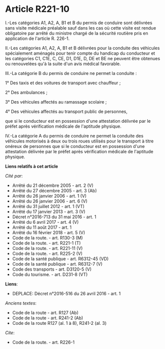 # Article R221-10

I.-Les catégories A1, A2, A, B1 et B du permis de conduire sont délivrées sans visite médicale préalable sauf dans les cas où
cette visite est rendue obligatoire par arrêté du ministre chargé de la sécurité routière pris en application de l'article R.
226-1. 

II.-Les catégories A1, A2, A, B1 et B délivrées pour la conduite des véhicules spécialement aménagés pour tenir compte du
handicap du conducteur et les catégories C1, C1E, C, CE, D1, D1E, D, DE et BE ne peuvent être obtenues ou renouvelées qu'à la
suite d'un avis médical favorable. 

III.-La catégorie B du permis de conduire ne permet la conduite : 

1° Des taxis et des voitures de transport avec chauffeur ; 

2° Des ambulances ; 

3° Des véhicules affectés au ramassage scolaire ; 

4° Des véhicules affectés au transport public de personnes, 

que si le conducteur est en possession d'une attestation délivrée par le préfet après vérification médicale de l'aptitude
physique. 

IV.-La catégorie A du permis de conduire ne permet la conduite des véhicules motorisés à deux ou trois roues utilisés pour le
transport à titre onéreux de personnes que si le conducteur est en possession d'une attestation délivrée par le préfet après
vérification médicale de l'aptitude physique.

**Liens relatifs à cet article**

_Cité par_:

  - Arrêté du 21 décembre 2005 - art. 2 (V)
  - Arrêté du 27 décembre 2005 - art. 3 (Ab)
  - Arrêté du 26 janvier 2006 - art. 1 (V)
  - Arrêté du 26 janvier 2006 - art. 6 (V)
  - Arrêté du 31 juillet 2012 - art. 1 (VT)
  - Arrêté du 17 janvier 2013 - art. 3 (V)
  - Décret n°2016-713 du 31 mai 2016 - art. 1
  - Arrêté du 6 avril 2017 - art. 4 (V)
  - Arrêté du 11 août 2017 - art. 1
  - Arrêté du 16 février 2018 - art. 5 (V)
  - Code de la route. - art. R130-3 (M)
  - Code de la route. - art. R221-1 (T)
  - Code de la route. - art. R221-11 (V)
  - Code de la route. - art. R225-2 (V)
  - Code de la santé publique - art. R6312-45 (VD)
  - Code de la santé publique - art. R6312-7 (V)
  - Code des transports - art. D3120-5 (V)
  - Code du tourisme. - art. D231-8 (VT)

**Liens**:

  - DEPLACE: Décret n°2016-516 du 26 avril 2016 - art. 1

_Anciens textes_:

  - Code de la route - art. R127 (Ab)
  - Code de la route - art. R241-2 (Ab)
  - Code de la route R127 (al. 1 à 8), R241-2 (al. 3)

_Cite_:

  - Code de la route. - art. R226-1
